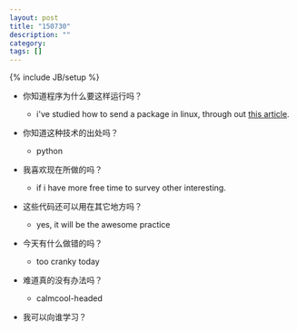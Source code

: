 ```yaml
---
layout: post
title: "150730"
description: ""
category: 
tags: []
---
```

{% include JB/setup %}

* 你知道程序为什么要这样运行吗？
  * i've studied how to send a package in linux, through out [this article](http://www.cubrid.org/blog/dev-platform/understanding-tcp-ip-network-stack/).
  
* 你知道这种技术的出处吗？
  * python

* 我喜欢现在所做的吗？
  * if i have more free time to survey other interesting.

* 这些代码还可以用在其它地方吗？
  * yes, it will be the awesome practice

* 今天有什么做错的吗？
  * too cranky today

* 难道真的没有办法吗？
  * calmcool-headed 

* 我可以向谁学习？
 
